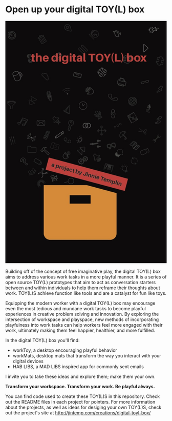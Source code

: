 # Open up your digital TOY(L) box
![digitaltoylbox.jpg](./assets/digitaltoylbox.jpg)

Building off of the concept of free imaginative play, the digital TOY(L) box aims to address various work tasks in a more playful manner. It is a series of open source TOY(L) prototypes that aim to act as conversation starters between and within individuals to help them reframe their thoughts about work. TOY(L)S achieve function like tools and are a catalyst for fun like toys.

Equipping the modern worker with a digital TOY(L) box may encourage even the most tedious and mundane work tasks to become playful experiences in creative problem solving and innovation. By exploring the intersection of workspace and playspace, new methods of incorporating playfulness into work tasks can help workers feel more engaged with their work, ultimately making them feel happier, healthier, and more fulfilled.

In the digital TOY(L) box you'll find:
- workToy, a desktop encouraging playful behavior
- workMats, desktop mats that transform the way you interact with your digital devices
- HAB LIBS, a MAD LIBS inspired app for commonly sent emails

I invite you to take these ideas and explore them; make them your own.

**Transform your workspace. Transform your work. Be playful always.**

You can find code used to create these TOY(L)S in this repository. Check out the README files in each project for pointers. For more information about the projects, as well as ideas for desiging your own TOY(L)S, check out the project's site at http://jintemp.com/creations/digital-toyl-box/


